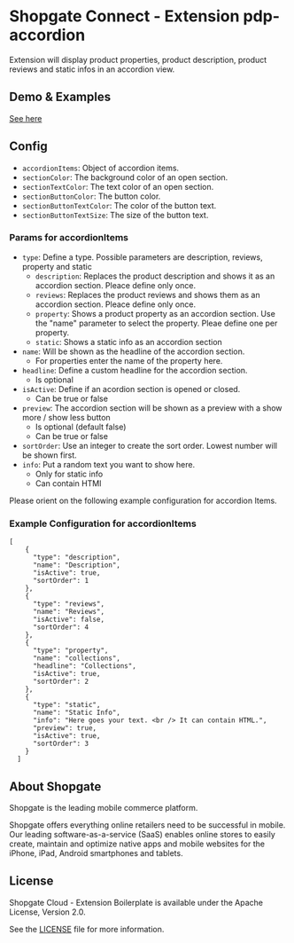 # Shopgate Connect - Extension pdp-accordion

Extension will display product properties, product description, product reviews and static infos in an accordion view.

## Demo & Examples
[See here](demo/index.md)

## Config

- `accordionItems`: Object of accordion items.
- `sectionColor`: The background color of an open section.
- `sectionTextColor`: The text color of an open section.
- `sectionButtonColor`: The button color.
- `sectionButtonTextColor`: The color of the button text.
- `sectionButtonTextSize`: The size of the button text.

### Params for accordionItems

- `type`: Define a type. Possible parameters are description, reviews, property and static
  - `description`: Replaces the product description and shows it as an accordion section. Pleace define only once.
  - `reviews`: Replaces the product reviews and shows them as an accordion section. Pleace define only once.
  - `property`: Shows a product property as an accordion section. Use the "name" parameter to select the property. Pleae define one per property.
  - `static`: Shows a static info as an accordion section
- `name`: Will be shown as the headline of the accordion section.
  - For properties enter the name of the property here.
- `headline`: Define a custom headline for the accordion section.
  - Is optional
- `isActive`: Define if an acordion section is opened or closed.
  - Can be true or false
- `preview`: The accordion section will be shown as a preview with a show more / show less button
  - Is optional (default false)
  - Can be true or false
- `sortOrder`: Use an integer to create the sort order. Lowest number will be shown first.
- `info`: Put a random text you want to show here.
  - Only for static info
  - Can contain HTMl

Please orient on the following example configuration for accordion Items.

### Example Configuration for accordionItems

```
[
    {
      "type": "description",
      "name": "Description",
      "isActive": true,
      "sortOrder": 1
    },
    {
      "type": "reviews",
      "name": "Reviews",
      "isActive": false,
      "sortOrder": 4
    },
    {
      "type": "property",
      "name": "collections",
      "headline": "Collections",
      "isActive": true,
      "sortOrder": 2
    },
    {
      "type": "static",
      "name": "Static Info",
      "info": "Here goes your text. <br /> It can contain HTML.",
      "preview": true,
      "isActive": true,
      "sortOrder": 3
    }
  ]
```

## About Shopgate

Shopgate is the leading mobile commerce platform.

Shopgate offers everything online retailers need to be successful in mobile. Our leading
software-as-a-service (SaaS) enables online stores to easily create, maintain and optimize native
apps and mobile websites for the iPhone, iPad, Android smartphones and tablets.

## License

Shopgate Cloud - Extension Boilerplate is available under the Apache License, Version 2.0.

See the [LICENSE](./LICENSE) file for more information.
